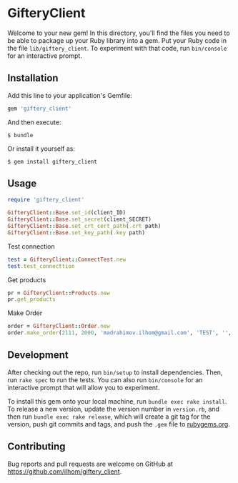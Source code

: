 # GifteryClient

Welcome to your new gem! In this directory, you'll find the files you need to be able to package up your Ruby library into a gem. Put your Ruby code in the file `lib/giftery_client`. To experiment with that code, run `bin/console` for an interactive prompt.


## Installation

Add this line to your application's Gemfile:

```ruby
gem 'giftery_client'
```

And then execute:

    $ bundle

Or install it yourself as:

    $ gem install giftery_client

## Usage

```ruby
require 'giftery_client'

GifteryClient::Base.set_id(client_ID)
GifteryClient::Base.set_secret(client_SECRET)
GifteryClient::Base.set_crt_cert_path(.crt path)
GifteryClient::Base.set_key_path(.key path)
```

Test connection
```ruby
test = GifteryClient::ConnectTest.new
test.test_connecttion
```


Get products
```ruby
pr = GifteryClient::Products.new
pr.get_products
```

Make Order
```ruby
order = GifteryClient::Order.new
order.make_order(2111, 2000, 'madrahimov.ilhom@gmail.com', 'TEST', '', '', 'code: bant', 'test comment', '1')
```


## Development

After checking out the repo, run `bin/setup` to install dependencies. Then, run `rake spec` to run the tests. You can also run `bin/console` for an interactive prompt that will allow you to experiment.

To install this gem onto your local machine, run `bundle exec rake install`. To release a new version, update the version number in `version.rb`, and then run `bundle exec rake release`, which will create a git tag for the version, push git commits and tags, and push the `.gem` file to [rubygems.org](https://rubygems.org).

## Contributing

Bug reports and pull requests are welcome on GitHub at https://github.com/ilhom/giftery_client.

